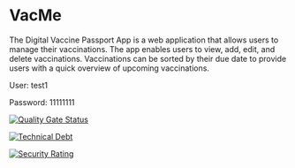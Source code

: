 # VacMe

The Digital Vaccine Passport App is a web application that allows users to manage their vaccinations. The app enables users to view, add, edit, and delete vaccinations. Vaccinations can be sorted by their due date to provide users with a quick overview of upcoming vaccinations.

User: test1

Password: 11111111

[![Quality Gate Status](https://sonarcloud.io/api/project_badges/measure?project=sirtobiwan_VacMe-backend&metric=alert_status)](https://sonarcloud.io/summary/new_code?id=sirtobiwan_VacMe-backend)

[![Technical Debt](https://sonarcloud.io/api/project_badges/measure?project=sirtobiwan_VacMe-backend&metric=sqale_index)](https://sonarcloud.io/summary/new_code?id=sirtobiwan_VacMe-backend)

[![Security Rating](https://sonarcloud.io/api/project_badges/measure?project=sirtobiwan_VacMe-backend&metric=security_rating)](https://sonarcloud.io/summary/new_code?id=sirtobiwan_VacMe-backend)
